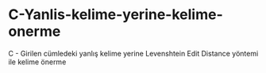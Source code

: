 # C-Yanlis-kelime-yerine-kelime-onerme
C - Girilen cümledeki yanlış kelime yerine Levenshtein Edit Distance yöntemi ile kelime önerme
